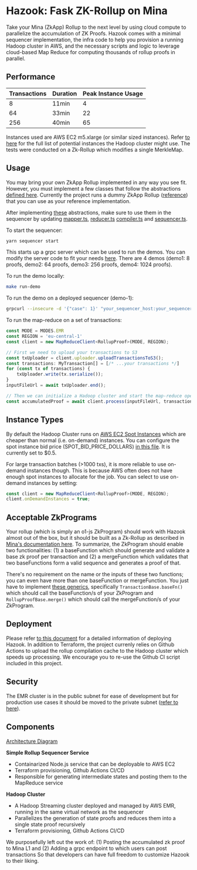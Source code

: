 # Hazook: Fask ZK-Rollup on Mina

Take your Mina (ZkApp) Rollup to the next level by using cloud compute to parallelize the accumulation of ZK Proofs. Hazook comes with a minimal sequencer implementation, the infra code to help you provision a running Hadoop cluster in AWS, and the necessary scripts and logic to leverage cloud-based Map Reduce for computing thousands of rollup proofs in parallel.

## Performance

| Transactions 	| Duration 	| Peak Instance Usage 	|
|-------------	|----------	|---------------------	|
| 8           	| 11min    	| 4                   	|
| 64          	| 33min    	| 22                  	|
| 256         	| 40min    	| 65                  	|

Instances used are AWS EC2 m5.xlarge (or similar sized instances). Refer [to here](sequencer/src/map-reduce/constants.ts) for the full list of potential instances the Hadoop cluster might use. The tests were conducted on a Zk-Rollup which modifies a single MerkleMap.

## Usage
You may bring your own ZkApp Rollup implemented in any way you see fit. However, you must implement a few classes that follow the abstractions [defined here](rollup/src/generics.ts). Currently the project runs a dummy ZkApp Rollup ([reference](rollup/src/myRollup.ts)) that you can use as your reference implementation. 

After implementing [these](rollup/src/generics.ts) abstractions, make sure to use them in the sequencer by updating [mapper.ts](sequencer/src/mapper.ts), [reducer.ts](sequencer/src/reducer.ts) [compiler.ts](sequencer/src/compiler.ts) and [sequencer.ts](sequencer/src/sequencer.ts).

To start the sequencer:
```bash
yarn sequencer start
```
This starts up a grpc server which can be used to run the demos. You can modify the server code to fit your needs [here](sequencer/src/server/services/sequencer.ts). There are 4 demos (demo1: 8 proofs, demo2: 64 proofs, demo3: 256 proofs, demo4: 1024 proofs).

To run the demo locally:
```bash
make run-demo
```

To run the demo on a deployed sequencer (demo-1):
```bash
grpcurl --insecure -d '{"case": 1}' "your_sequencer_host:your_sequencer_port" services.sequencer.v1.SequencerService/Demo
```


To run the map-reduce on a set of transactions:
```typescript
const MODE = MODES.EMR
const REGION = 'eu-central-1'
const client = new MapReduceClient<RollupProof>(MODE, REGION);

// First we need to upload your transactions to S3
const txUploader = client.uploader.uploadTransactionsToS3();
const transactions: MyTransaction[] = [/* ...your transactions */]
for (const tx of transactions) {
    txUploader.write(tx.serialize());
}
inputFileUrl = await txUploader.end();

// Then we can initialize a Hadoop cluster and start the map-reduce operation
const accumulatedProof = await client.process(inputFileUrl, transactions.length);
```

## Instance Types
By default the Hadoop Cluster runs on [AWS EC2 Spot Instances](https://aws.amazon.com/ec2/spot/) which are cheaper than normal (i.e. on-demand) instances. You can configure the spot instance bid price (SPOT_BID_PRICE_DOLLARS) [in this file](sequencer/src/map-reduce/constants.ts). It is currently set to $0.5.

For large transaction batches (>1000 txs), it is more reliable to use on-demand instances though. This is because AWS often does not have enough spot instances to allocate for the job. You can select to use on-demand instances by setting:
```typescript
const client = new MapReduceClient<RollupProof>(MODE, REGION);
client.onDemandInstances = true;
```

## Acceptable ZkPrograms
Your rollup (which is simply an o1-js ZkProgram) should work with Hazook almost out of the box, but it should be built as a Zk-Rollup as described in [Mina's documentation here](https://docs.minaprotocol.com/zkapps/tutorials/recursion#scaling-throughput-with-zkrollups-and-app-chains). To summarize, the ZkProgram should enable two functionalities: (1) a baseFunction which should generate and validate a base zk proof per transaction and (2) a mergeFunction which validates that two baseFunctions form a valid sequence and generates a proof of that. 

There's no requirement on the name or the inputs of these two functions; you can even have more than one baseFunction or mergeFunction. You just have to implement [these generics](rollup/src/generics.ts), specifically `TransactionBase.baseFn()` which should call the baseFunction/s of your ZkProgram and `RollupProofBase.merge()` which should call the mergeFunction/s of your ZkProgram.

## Deployment
Please refer [to this document](./accumulator/infra/README.md) for a detailed information of deploying Hazook. In addition to Terraform, the project currenly relies on Github Actions to upload the rollup compilation cache to the Hadoop cluster which speeds up processing. We encourage you to re-use the Github CI script included in this project.


## Security
The EMR cluster is in the public subnet for ease of development but for production use cases it should be moved to the private subnet ([refer to here](accumulator/infra/main.tf
)).

## Components
[Architecture Diagram](https://www.figma.com/file/ZW3PAXrm94laIdmhq4jJgN/Fast-ZK-Rollup-Architecture?type=whiteboard&node-id=880%3A1466&t=4ajDcNwZYJHTTSGM-1)

**Simple Rollup Sequencer Service**
- Containarized Node.js service that can be deployable to AWS EC2
- Terraform provisioning, Github Actions CI/CD
- Responsible for generating intermediate states and posting them to the MapReduce service

**Hadoop Cluster**
- A Hadoop Streaming cluster deployed and managed by AWS EMR, running in the same virtual network as the sequencer
- Parallelizes the generation of state proofs and reduces them into a single state proof recursively
- Terraform provisioning, Github Actions CI/CD

We purposefully left out the work of:
(1) Posting the accumulated zk proof to Mina L1 and
(2) Adding a grpc endpoint to which users can post transactions
So that developers can have full freedom to customize Hazook to their liking.
